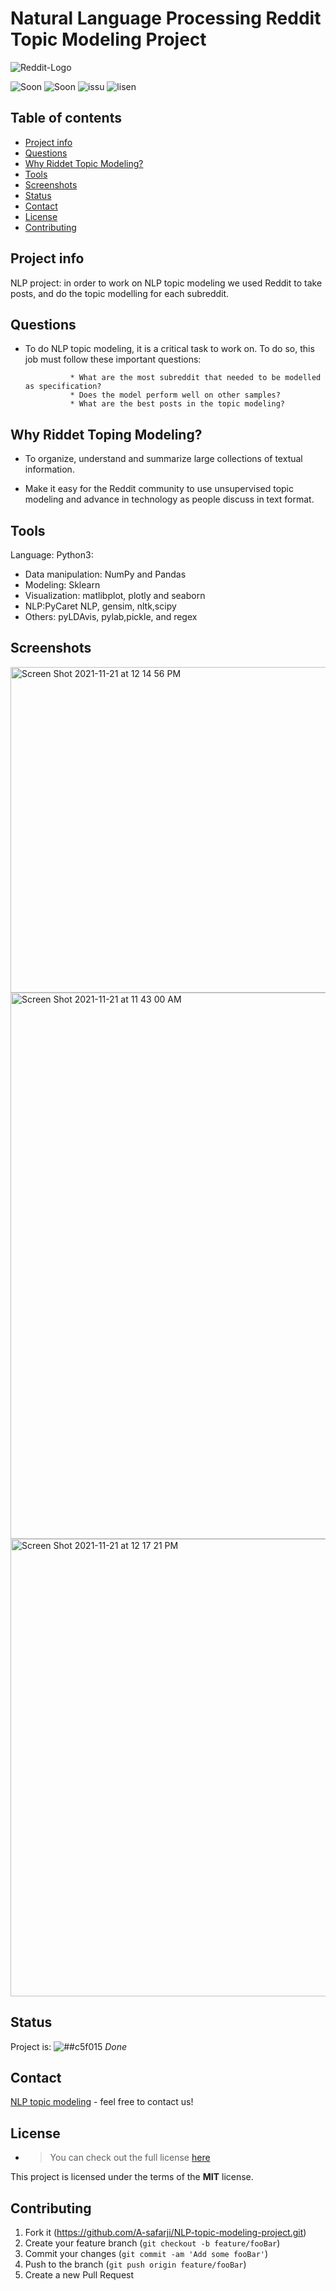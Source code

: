 # Natural Language Processing Reddit Topic Modeling Project

![Reddit-Logo](https://user-images.githubusercontent.com/20365333/142718256-b23b15c4-6f5f-44bb-8df2-293d5f2f057d.png)




<img src="https://img.shields.io/badge/Complete-Done-red" alt="Soon"/> <img src="https://img.shields.io/badge/NLP-Topic%20Modeling-blue" alt="Soon"/>
<img src="https://img.shields.io/github/issues/A-safarji/NLP-topic-modeling-project" alt="issu"/>
<img src="https://img.shields.io/github/license/A-safarji/NLP-topic-modeling-project" alt="lisen"/>



[](https://img.shields.io/badge/Complete-Soon-red)
## Table of contents
* [Project info](#project-info)
* [Questions](#questions)
* [Why Riddet Topic Modeling?](#why-riddet-topic-modeling)
* [Tools](#tools)
* [Screenshots](#screenshots)
* [Status](#status)
* [Contact](#contact)
* [License](#license)
* [Contributing](#contributing)


## Project info
NLP project: in order to work on NLP topic modeling we used Reddit to take posts, and do the topic modelling for each subreddit.



## Questions

* To do NLP topic modeling, it is a critical task to work on. To do so, this job must follow these important questions:

                * What are the most subreddit that needed to be modelled as specification?
                * Does the model perform well on other samples?
                * What are the best posts in the topic modeling?


## Why Riddet Toping Modeling?

* To organize, understand and summarize large collections of textual information.

* Make it easy for the Reddit community to use unsupervised topic modeling and advance in technology as people discuss in text format.   


## Tools
Language: Python3:
* Data manipulation: NumPy and Pandas 
* Modeling: Sklearn 
* Visualization: matlibplot, plotly and seaborn 
* NLP:PyCaret NLP, gensim, nltk,scipy
* Others: pyLDAvis, pylab,pickle, and regex


## Screenshots

<img width="521" alt="Screen Shot 2021-11-21 at 12 14 56 PM" src="https://user-images.githubusercontent.com/20365333/142756378-8a553047-4351-4234-af9f-6b2dc7d30f57.png">

<img width="874" alt="Screen Shot 2021-11-21 at 11 43 00 AM" src="https://user-images.githubusercontent.com/20365333/142755563-c4d891db-f804-4369-a03e-3312524d7f44.png">


<img width="732" alt="Screen Shot 2021-11-21 at 12 17 21 PM" src="https://user-images.githubusercontent.com/20365333/142756448-cefcec29-e6de-4820-a3fc-d80da1b08916.png">


## Status

 Project is: ![##c5f015](https://via.placeholder.com/15/c5f015/000000?text=+)  _Done_


## Contact

[NLP topic modeling](https://github.com/A-safarji) - feel free to contact us!




## License
* >You can check out the full license [here](https://github.com/A-safarji/NLP-topic-modeling-project/blob/main/README.md)

This project is licensed under the terms of the **MIT** license.

## Contributing

1. Fork it (<https://github.com/A-safarji/NLP-topic-modeling-project.git>)
2. Create your feature branch (`git checkout -b feature/fooBar`)
3. Commit your changes (`git commit -am 'Add some fooBar'`)
4. Push to the branch (`git push origin feature/fooBar`)
5. Create a new Pull Request

<!-- Project is: ![##c5f015](https://via.placeholder.com/15/c5f015/000000?text=+)  _Done_
 Project is: ![##ff0000](https://via.placeholder.com/15/ff0000/000000?text=+)  _Under-Proccess_

[![Build](https://github.com/SimonIT/spotifylyrics/workflows/Build/badge.svg)](https://github.com/SimonIT/spotifylyrics/actions?query=workflow%3ABuild)
[![Current Release](https://img.shields.io/github/release/SimonIT/spotifylyrics.svg)](https://github.com/SimonIT/spotifylyrics/releases)
[![License](https://img.shields.io/github/license/SimonIT/spotifylyrics.svg)](https://github.com/SimonIT/spotifylyrics/blob/master/LICENSE)
[![GitHub All Releases](https://img.shields.io/github/downloads/SimonIT/spotifylyrics/total)](https://github.com/SimonIT/spotifylyrics/releases)
